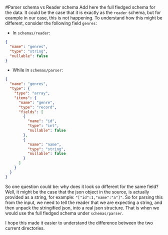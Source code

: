 #Parser schema vs Reader schema
Add here the full fledged schema for the data. It could be the case that
it is exactly as the `reader` schema, but for example in our case, this
is not happening. To understand how this might be different, consider the
following field `genres`:

* In `schemas/reader`:
```json
{
  "name": "genres",
  "type": "string",
  "nullable": false
}
```
* While in `schemas/parser`:
```json
{
  "name": "genres",
  "type": {
    "type": "array",
    "items": {
      "name": "genre",
      "type": "record",
      "fields": [
        {
          "name": "id",
          "type": "int",
          "nullable": false
        },
        {
          "name": "name",
          "type": "string",
          "nullable": false
        }
      ]
    }
  }
}
```
So one question could be: why does it look so different for the same
field? Well, it might be the case that the json object in the source,
is actually provided as a string, for example: `"["id":1,"name":"a"]"`.
So for parsing this from the input, we need to tell the reader that we
are expecting a string, and then unpack the stringified json, into a 
real json structure. That is when we would use the full fledged schema
under `schemas/parser`.

I hope this made it easier to understand the difference between the 
two current directories.